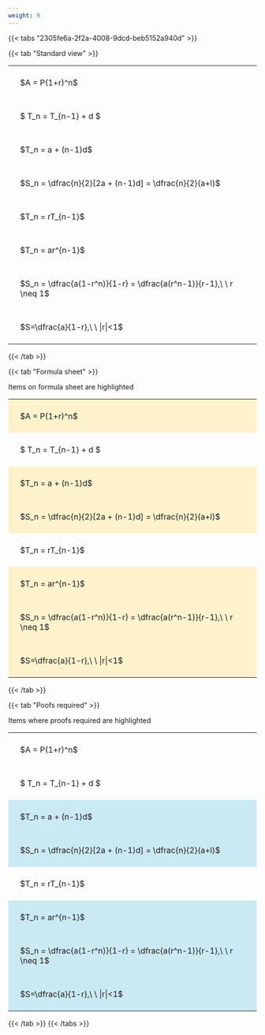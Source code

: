```yaml
---
weight: 9
---
```


{{< tabs "2305fe6a-2f2a-4008-9dcd-beb5152a940d" >}}

{{< tab "Standard view" >}}

<style type="text/css">
#T_b9575 th.col_heading {
  text-align: left;
  font-size: 1em;
}
#T_b9575 td {
  text-align: left;
  font-size: 1em;
  padding: 1.5em;
}
</style>
<table id="T_b9575">
  <thead>
  </thead>
  <tbody>
    <tr>
      <td id="T_b9575_row0_col0" class="data row0 col0" >$A = P(1+r)^n$</td>
    </tr>
    <tr>
      <td id="T_b9575_row1_col0" class="data row1 col0" >$ T_n = T_{n-1} + d $</td>
    </tr>
    <tr>
      <td id="T_b9575_row2_col0" class="data row2 col0" >$T_n = a + (n-1)d$</td>
    </tr>
    <tr>
      <td id="T_b9575_row3_col0" class="data row3 col0" >$S_n = \dfrac{n}{2}[2a + (n-1)d] = \dfrac{n}{2}(a+l)$</td>
    </tr>
    <tr>
      <td id="T_b9575_row4_col0" class="data row4 col0" >$T_n = rT_{n-1}$</td>
    </tr>
    <tr>
      <td id="T_b9575_row5_col0" class="data row5 col0" >$T_n = ar^{n-1}$</td>
    </tr>
    <tr>
      <td id="T_b9575_row6_col0" class="data row6 col0" >$S_n = \dfrac{a(1-r^n)}{1-r} = \dfrac{a(r^n-1)}{r-1},\ \  r \neq 1$</td>
    </tr>
    <tr>
      <td id="T_b9575_row7_col0" class="data row7 col0" >$S=\dfrac{a}{1-r},\ \ |r|<1$</td>
    </tr>
  </tbody>
</table>
{{< /tab >}}

{{< tab "Formula sheet" >}}

Items on formula sheet are highlighted 
<br>
<style type="text/css">
#T_9bd73 th.col_heading {
  text-align: left;
  font-size: 1em;
}
#T_9bd73 td {
  text-align: left;
  font-size: 1em;
  padding: 1.5em;
}
#T_9bd73_row0_col0, #T_9bd73_row2_col0, #T_9bd73_row3_col0, #T_9bd73_row5_col0, #T_9bd73_row6_col0, #T_9bd73_row7_col0 {
  background-color: rgba(255,194,10, 0.2);
}
#T_9bd73_row1_col0, #T_9bd73_row4_col0 {
  background-color: rgba(0,0,0,0);
}
</style>
<table id="T_9bd73">
  <thead>
  </thead>
  <tbody>
    <tr>
      <td id="T_9bd73_row0_col0" class="data row0 col0" >$A = P(1+r)^n$</td>
    </tr>
    <tr>
      <td id="T_9bd73_row1_col0" class="data row1 col0" >$ T_n = T_{n-1} + d $</td>
    </tr>
    <tr>
      <td id="T_9bd73_row2_col0" class="data row2 col0" >$T_n = a + (n-1)d$</td>
    </tr>
    <tr>
      <td id="T_9bd73_row3_col0" class="data row3 col0" >$S_n = \dfrac{n}{2}[2a + (n-1)d] = \dfrac{n}{2}(a+l)$</td>
    </tr>
    <tr>
      <td id="T_9bd73_row4_col0" class="data row4 col0" >$T_n = rT_{n-1}$</td>
    </tr>
    <tr>
      <td id="T_9bd73_row5_col0" class="data row5 col0" >$T_n = ar^{n-1}$</td>
    </tr>
    <tr>
      <td id="T_9bd73_row6_col0" class="data row6 col0" >$S_n = \dfrac{a(1-r^n)}{1-r} = \dfrac{a(r^n-1)}{r-1},\ \  r \neq 1$</td>
    </tr>
    <tr>
      <td id="T_9bd73_row7_col0" class="data row7 col0" >$S=\dfrac{a}{1-r},\ \ |r|<1$</td>
    </tr>
  </tbody>
</table>
{{< /tab >}}

{{< tab "Poofs required" >}}

Items where proofs required are highlighted 
<br>
<style type="text/css">
#T_f62c6 th.col_heading {
  text-align: left;
  font-size: 1em;
}
#T_f62c6 td {
  text-align: left;
  font-size: 1em;
  padding: 1.5em;
}
#T_f62c6_row0_col0, #T_f62c6_row1_col0, #T_f62c6_row4_col0 {
  background-color: rgba(0,0,0,0);
}
#T_f62c6_row2_col0, #T_f62c6_row3_col0, #T_f62c6_row5_col0, #T_f62c6_row6_col0, #T_f62c6_row7_col0 {
  background-color: rgba(0,150,200, 0.2);
}
</style>
<table id="T_f62c6">
  <thead>
  </thead>
  <tbody>
    <tr>
      <td id="T_f62c6_row0_col0" class="data row0 col0" >$A = P(1+r)^n$</td>
    </tr>
    <tr>
      <td id="T_f62c6_row1_col0" class="data row1 col0" >$ T_n = T_{n-1} + d $</td>
    </tr>
    <tr>
      <td id="T_f62c6_row2_col0" class="data row2 col0" >$T_n = a + (n-1)d$</td>
    </tr>
    <tr>
      <td id="T_f62c6_row3_col0" class="data row3 col0" >$S_n = \dfrac{n}{2}[2a + (n-1)d] = \dfrac{n}{2}(a+l)$</td>
    </tr>
    <tr>
      <td id="T_f62c6_row4_col0" class="data row4 col0" >$T_n = rT_{n-1}$</td>
    </tr>
    <tr>
      <td id="T_f62c6_row5_col0" class="data row5 col0" >$T_n = ar^{n-1}$</td>
    </tr>
    <tr>
      <td id="T_f62c6_row6_col0" class="data row6 col0" >$S_n = \dfrac{a(1-r^n)}{1-r} = \dfrac{a(r^n-1)}{r-1},\ \  r \neq 1$</td>
    </tr>
    <tr>
      <td id="T_f62c6_row7_col0" class="data row7 col0" >$S=\dfrac{a}{1-r},\ \ |r|<1$</td>
    </tr>
  </tbody>
</table>
{{< /tab >}}
{{< /tabs >}}